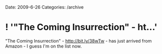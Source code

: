 Date: 2009-6-26
Categories: /archive

# ! '"The Coming Insurrection" - ht...'

"The Coming Insurrection" - <a href="http://bit.ly/38wTw" rel="nofollow">http://bit.ly/38wTw</a>  - has just arrived from Amazon - I guess I'm on the list now.
